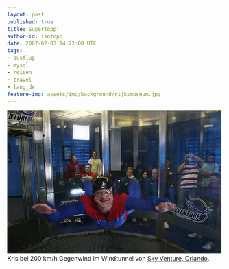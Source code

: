 ```yaml
---
layout: post
published: true
title: Supertopp!
author-id: isotopp
date: 2007-02-03 14:22:00 UTC
tags:
- ausflug
- mysql
- reisen
- travel
- lang_de
feature-img: assets/img/background/rijksmuseum.jpg
---
```

<div class="serendipity_imageComment_center" style="width: 500px"><div class="serendipity_imageComment_img"><a class='serendipity_image_link' href='http://www.flickr.com/photos/isotopp/sets/72157594521072261/'><!-- s9ymdb:4213 --><img width='500' height='333'  src="/uploads/kris_in_flight.jpg" alt="" /></a></div><div class="serendipity_imageComment_txt">Kris bei 200 km/h Gegenwind im Windtunnel von <a href="http://www.skyventureorlando.com/">Sky Venture, Orlando</a>.</div></div>
